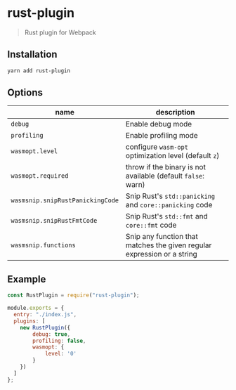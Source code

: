 # rust-plugin

> Rust plugin for Webpack

## Installation

```sh
yarn add rust-plugin
```

## Options

| name   | description |
|--------|-------------|
| `debug` | Enable debug mode |
| `profiling` | Enable profiling mode |
| `wasmopt.level` | configure `wasm-opt` optimization level (default `z`) |
| `wasmopt.required` | throw if the binary is not available (default `false`: warn) |
| `wasmsnip.snipRustPanickingCode` | Snip Rust's `std::panicking` and `core::panicking` code |
| `wasmsnip.snipRustFmtCode` | Snip Rust's `std::fmt` and `core::fmt` code |
| `wasmsnip.functions` | Snip any function that matches the given regular expression or a string |

## Example

```js
const RustPlugin = require("rust-plugin");

module.exports = {
  entry: "./index.js",
  plugins: [
    new RustPlugin({
        debug: true,
        profiling: false,
        wasmopt: {
            level: '0'
        }
    })
  ]
};

```

